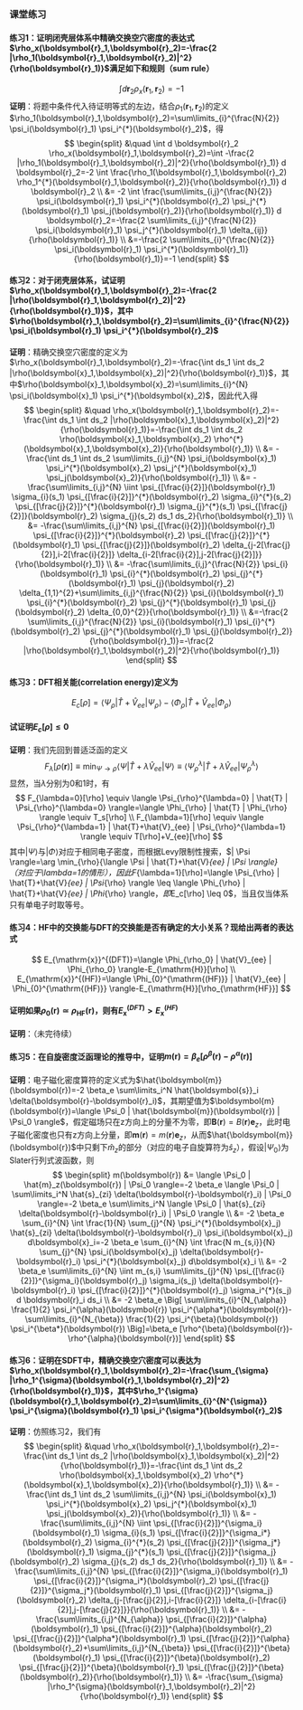 ### 课堂练习 ###
#### 练习1：证明闭壳层体系中精确交换空穴密度的表达式$\rho_x(\boldsymbol{r}_1,\boldsymbol{r}_2)=-\frac{2 |\rho_1(\boldsymbol{r}_1,\boldsymbol{r}_2)|^2}{\rho(\boldsymbol{r}_1)}$满足如下和规则（sum rule） ####
$$
\int d \boldsymbol{r}_2 \rho_x(\boldsymbol{r}_1,\boldsymbol{r}_2)=-1
$$
**证明**：将题中条件代入待证明等式的左边，结合$\rho_1(\boldsymbol{r}_1,\boldsymbol{r}_2)$的定义$\rho_1(\boldsymbol{r}_1,\boldsymbol{r}_2)=\sum\limits_{i}^{\frac{N}{2}} \psi_i(\boldsymbol{r}_1) \psi_i^{*}(\boldsymbol{r}_2)$，得
$$
\begin{split} &\quad \int d \boldsymbol{r}_2 \rho_x(\boldsymbol{r}_1,\boldsymbol{r}_2)=\int -\frac{2 |\rho_1(\boldsymbol{r}_1,\boldsymbol{r}_2)|^2}{\rho(\boldsymbol{r}_1)} d \boldsymbol{r}_2=-2 \int \frac{\rho_1(\boldsymbol{r}_1,\boldsymbol{r}_2) \rho_1^{*}(\boldsymbol{r}_1,\boldsymbol{r}_2)}{\rho(\boldsymbol{r}_1)} d \boldsymbol{r}_2 \\ &= -2 \int \frac{\sum\limits_{i,j}^{\frac{N}{2}} \psi_i(\boldsymbol{r}_1) \psi_i^{*}(\boldsymbol{r}_2) \psi_j^{*}(\boldsymbol{r}_1) \psi_j(\boldsymbol{r}_2)}{\rho(\boldsymbol{r}_1)} d \boldsymbol{r}_2=-\frac{2 \sum\limits_{i,j}^{\frac{N}{2}} \psi_i(\boldsymbol{r}_1) \psi_j^{*}(\boldsymbol{r}_1) \delta_{ij}}{\rho(\boldsymbol{r}_1)} \\ &=-\frac{2 \sum\limits_{i}^{\frac{N}{2}} \psi_i(\boldsymbol{r}_1) \psi_i^{*}(\boldsymbol{r}_1)}{\rho(\boldsymbol{r}_1)}=-1 \end{split}
$$
#### 练习2：对于闭壳层体系，试证明$\rho_x(\boldsymbol{r}_1,\boldsymbol{r}_2)=-\frac{2 |\rho(\boldsymbol{r}_1,\boldsymbol{r}_2)|^2}{\rho(\boldsymbol{r}_1)}$，其中$\rho(\boldsymbol{r}_1,\boldsymbol{r}_2)=\sum\limits_{i}^{\frac{N}{2}} \psi_i(\boldsymbol{r}_1) \psi_i^{*}(\boldsymbol{r}_2)$ ####
**证明**：精确交换空穴密度的定义为$\rho_x(\boldsymbol{r}_1,\boldsymbol{r}_2)=-\frac{\int ds_1 \int ds_2 |\rho(\boldsymbol{x}_1,\boldsymbol{x}_2)|^2}{\rho(\boldsymbol{r}_1)}$，其中$\rho(\boldsymbol{x}_1,\boldsymbol{x}_2)=\sum\limits_{i}^{N} \psi_i(\boldsymbol{x}_1) \psi_i^{*}(\boldsymbol{x}_2)$，因此代入得
$$
\begin{split} &\quad \rho_x(\boldsymbol{r}_1,\boldsymbol{r}_2)=-\frac{\int ds_1 \int ds_2 |\rho(\boldsymbol{x}_1,\boldsymbol{x}_2)|^2}{\rho(\boldsymbol{r}_1)}=-\frac{\int ds_1 \int ds_2 \rho(\boldsymbol{x}_1,\boldsymbol{x}_2) \rho^{*}(\boldsymbol{x}_1,\boldsymbol{x}_2)}{\rho(\boldsymbol{r}_1)} \\ &= -\frac{\int ds_1 \int ds_2 \sum\limits_{i,j}^{N} \psi_i(\boldsymbol{x}_1) \psi_i^{*}(\boldsymbol{x}_2) \psi_j^{*}(\boldsymbol{x}_1) \psi_j(\boldsymbol{x}_2)}{\rho(\boldsymbol{r}_1)} \\ &= -\frac{\sum\limits_{i,j}^{N} \iint \psi_{[\frac{i}{2}]}(\boldsymbol{r}_1) \sigma_{i}(s_1) \psi_{[\frac{i}{2}]}^{*}(\boldsymbol{r}_2) \sigma_{i}^{*}(s_2) \psi_{[\frac{j}{2}]}^{*}(\boldsymbol{r}_1) \sigma_{j}^{*}(s_1) \psi_{[\frac{j}{2}]}(\boldsymbol{r}_2) \sigma_{j}(s_2) ds_1 ds_2}{\rho(\boldsymbol{r}_1)} \\ &= -\frac{\sum\limits_{i,j}^{N} \psi_{[\frac{i}{2}]}(\boldsymbol{r}_1) \psi_{[\frac{i}{2}]}^{*}(\boldsymbol{r}_2) \psi_{[\frac{j}{2}]}^{*}(\boldsymbol{r}_1) \psi_{[\frac{j}{2}]}(\boldsymbol{r}_2) \delta_{j-2[\frac{j}{2}],i-2[\frac{i}{2}]} \delta_{i-2[\frac{i}{2}],j-2[\frac{j}{2}]}}{\rho(\boldsymbol{r}_1)} \\ &= -\frac{\sum\limits_{i,j}^{\frac{N}{2}} \psi_{i}(\boldsymbol{r}_1) \psi_{i}^{*}(\boldsymbol{r}_2) \psi_{j}^{*}(\boldsymbol{r}_1) \psi_{j}(\boldsymbol{r}_2) \delta_{1,1}^{2}+\sum\limits_{i,j}^{\frac{N}{2}} \psi_{i}(\boldsymbol{r}_1) \psi_{i}^{*}(\boldsymbol{r}_2) \psi_{j}^{*}(\boldsymbol{r}_1) \psi_{j}(\boldsymbol{r}_2) \delta_{0,0}^{2}}{\rho(\boldsymbol{r}_1)} \\ &=-\frac{2 \sum\limits_{i,j}^{\frac{N}{2}} \psi_{i}(\boldsymbol{r}_1) \psi_{i}^{*}(\boldsymbol{r}_2) \psi_{j}^{*}(\boldsymbol{r}_1) \psi_{j}(\boldsymbol{r}_2)}{\rho(\boldsymbol{r}_1)}=-\frac{2 |\rho(\boldsymbol{r}_1,\boldsymbol{r}_2)|^2}{\rho(\boldsymbol{r}_1)} \end{split}
$$
#### 练习3：DFT相关能(correlation energy)定义为 ####
$$
E_c[\rho]=\langle \Psi_{\rho} | \hat{T}+\hat{V}_{ee} | \Psi_{\rho} \rangle-\langle \Phi_{\rho} | \hat{T}+\hat{V}_{ee} | \Phi_{\rho} \rangle
$$
#### 试证明$E_c[\rho] \leq 0$ ####
**证明**：我们先回到普适泛函的定义
$$
F_{\lambda}[\rho(\boldsymbol{r})] \equiv \min_{\Psi \rightarrow \rho}{\langle \Psi | \hat{T}+\lambda \hat{V}_{ee} | \Psi \rangle} \equiv \langle \Psi_{\rho}^{\lambda} | \hat{T}+\lambda \hat{V}_{ee} | \Psi_{\rho}^{\lambda} \rangle
$$
显然，当$\lambda$分别为0和1时，有
$$
F_{\lambda=0}[\rho] \equiv \langle \Psi_{\rho}^{\lambda=0} | \hat{T} | \Psi_{\rho}^{\lambda=0} \rangle=\langle \Phi_{\rho} | \hat{T} | \Phi_{\rho} \rangle \equiv T_s[\rho] \\
F_{\lambda=1}[\rho] \equiv \langle \Psi_{\rho}^{\lambda=1} | \hat{T}+\hat{V}_{ee} | \Psi_{\rho}^{\lambda=1} \rangle \equiv T[\rho]+V_{ee}[\rho]
$$
其中$| \Psi \rangle$与$| \Phi \rangle$对应于相同电子密度，而根据Levy限制性搜索，$| \Psi \rangle=\arg \min_{\rho}{\langle \Psi | \hat{T}+\hat{V}_{ee} | \Psi \rangle} $（对应于$\lambda=1$的情形），因此$F_{\lambda=1}[\rho]=\langle \Psi_{\rho} | \hat{T}+\hat{V}_{ee} | \Psi_{\rho} \rangle \leq \langle \Phi_{\rho} | \hat{T}+\hat{V}_{ee} | \Phi_{\rho} \rangle$，即$E_c[\rho] \leq 0$，当且仅当体系只有单电子时取等号。
#### 练习4：HF中的交换能与DFT的交换能是否有确定的大小关系？现给出两者的表达式 ####
$$
E_{\mathrm{x}}^{(DFT)}=\langle \Phi_{\rho_0} | \hat{V}_{ee} | \Phi_{\rho_0} \rangle-E_{\mathrm{H}}[\rho] \\ E_{\mathrm{x}}^{(HF)}=\langle \Phi_{0}^{\mathrm{(HF)}} | \hat{V}_{ee} | \Phi_{0}^{\mathrm{(HF)}} \rangle-E_{\mathrm{H}}[\rho_{\mathrm{HF}}]
$$
#### 证明如果$\rho_0(\boldsymbol{r}) \simeq \rho_{\mathrm{HF}}(\boldsymbol{r})$，则有$E_{\mathrm{x}}^{(DFT)}>E_{\mathrm{x}}^{(HF)}$ ####
**证明**：（未完待续）
#### 练习5：在自旋密度泛函理论的推导中，证明$m(\boldsymbol{r})=\beta_e [\rho^{\beta}(\boldsymbol{r})-\rho^{\alpha}(\boldsymbol{r})]$ ####
**证明**：电子磁化密度算符的定义式为$\hat{\boldsymbol{m}}(\boldsymbol{r})=-2 \beta_e \sum\limits_i^N \hat{\boldsymbol{s}}_i \delta(\boldsymbol{r}-\boldsymbol{r}_i)$，其期望值为$\boldsymbol{m}(\boldsymbol{r})=\langle \Psi_0 | \hat{\boldsymbol{m}}(\boldsymbol{r}) | \Psi_0 \rangle$，假定磁场只在z方向上的分量不为零，即$\boldsymbol{B}(\boldsymbol{r})=B(\boldsymbol{r}) \boldsymbol{e}_z$，此时电子磁化密度也只有z方向上分量，即$\boldsymbol{m}(\boldsymbol{r})=m(\boldsymbol{r}) \boldsymbol{e}_z$，从而$\hat{\boldsymbol{m}}(\boldsymbol{r})$中只剩下$\hat{m}_z$的部分（对应的电子自旋算符为$\hat{s}_z$），假设$| \Psi_0 \rangle$为Slater行列式波函数，则
$$
\begin{split} m(\boldsymbol{r}) &= \langle \Psi_0 | \hat{m}_z(\boldsymbol{r}) | \Psi_0 \rangle=-2 \beta_e \langle \Psi_0 | \sum\limits_i^N \hat{s}_{zi} \delta(\boldsymbol{r}-\boldsymbol{r}_i) | \Psi_0 \rangle=-2 \beta_e \sum\limits_i^N \langle \Psi_0 | \hat{s}_{zi} \delta(\boldsymbol{r}-\boldsymbol{r}_i) | \Psi_0 \rangle \\ &= -2 \beta_e \sum_{i}^{N} \int \frac{1}{N} \sum_{j}^{N} \psi_i^{*}(\boldsymbol{x}_j) \hat{s}_{zi} \delta(\boldsymbol{r}-\boldsymbol{r}_i) \psi_i(\boldsymbol{x}_j) d\boldsymbol{x}_i=-2 \beta_e \sum_{i}^{N} \int \frac{N m_{s,i}}{N} \sum_{j}^{N} \psi_i(\boldsymbol{x}_j) \delta(\boldsymbol{r}-\boldsymbol{r}_i) \psi_i^{*}(\boldsymbol{x}_j) d\boldsymbol{x}_i \\ &= -2 \beta_e \sum\limits_{i}^{N} \iint m_{s,i} \sum\limits_{j}^{N} \psi_{[\frac{i}{2}]}^{\sigma_i}(\boldsymbol{r}_j) \sigma_i(s_j) \delta(\boldsymbol{r}-\boldsymbol{r}_i) \psi_{[\frac{i}{2}]}^{*}(\boldsymbol{r}_j) \sigma_i^{*}(s_j) d \boldsymbol{r}_i ds_i \\ &= -2 \beta_e \Big[ \sum\limits_{i}^{N_{\alpha}} \frac{1}{2} \psi_i^{\alpha}(\boldsymbol{r}) \psi_i^{\alpha*}(\boldsymbol{r})-\sum\limits_{i}^{N_{\beta}} \frac{1}{2} \psi_i^{\beta}(\boldsymbol{r}) \psi_i^{\beta*}(\boldsymbol{r}) \Big]=\beta_e [\rho^{\beta}(\boldsymbol{r})-\rho^{\alpha}(\boldsymbol{r})] \end{split}
$$
#### 练习6：证明在SDFT中，精确交换空穴密度可以表达为$\rho_x(\boldsymbol{r}_1,\boldsymbol{r}_2)=-\frac{\sum_{\sigma} |\rho_1^{\sigma}(\boldsymbol{r}_1,\boldsymbol{r}_2)|^2}{\rho(\boldsymbol{r}_1)}$，其中$\rho_1^{\sigma}(\boldsymbol{r}_1,\boldsymbol{r}_2)=\sum\limits_{i}^{N^{\sigma}} \psi_i^{\sigma}(\boldsymbol{r}_1) \psi_i^{\sigma*}(\boldsymbol{r}_2)$ ####
**证明**：仿照练习2，我们有
$$
\begin{split} &\quad \rho_x(\boldsymbol{r}_1,\boldsymbol{r}_2)=-\frac{\int ds_1 \int ds_2 |\rho(\boldsymbol{x}_1,\boldsymbol{x}_2)|^2}{\rho(\boldsymbol{r}_1)}=-\frac{\int ds_1 \int ds_2 \rho(\boldsymbol{x}_1,\boldsymbol{x}_2) \rho^{*}(\boldsymbol{x}_1,\boldsymbol{x}_2)}{\rho(\boldsymbol{r}_1)} \\ &= -\frac{\int ds_1 \int ds_2 \sum\limits_{i,j}^{N} \psi_i(\boldsymbol{x}_1) \psi_i^{*}(\boldsymbol{x}_2) \psi_j^{*}(\boldsymbol{x}_1) \psi_j(\boldsymbol{x}_2)}{\rho(\boldsymbol{r}_1)} \\ &= -\frac{\sum\limits_{i,j}^{N} \iint \psi_{[\frac{i}{2}]}^{\sigma_i}(\boldsymbol{r}_1) \sigma_{i}(s_1) \psi_{[\frac{i}{2}]}^{\sigma_i*}(\boldsymbol{r}_2) \sigma_{i}^{*}(s_2) \psi_{[\frac{j}{2}]}^{\sigma_j*}(\boldsymbol{r}_1) \sigma_{j}^{*}(s_1) \psi_{[\frac{j}{2}]}^{\sigma_j}(\boldsymbol{r}_2) \sigma_{j}(s_2) ds_1 ds_2}{\rho(\boldsymbol{r}_1)} \\ &= -\frac{\sum\limits_{i,j}^{N} \psi_{[\frac{i}{2}]}^{\sigma_i}(\boldsymbol{r}_1) \psi_{[\frac{i}{2}]}^{\sigma_i*}(\boldsymbol{r}_2) \psi_{[\frac{j}{2}]}^{\sigma_j*}(\boldsymbol{r}_1) \psi_{[\frac{j}{2}]}^{\sigma_j}(\boldsymbol{r}_2) \delta_{j-[\frac{j}{2}],i-[\frac{i}{2}]} \delta_{i-[\frac{i}{2}],j-[\frac{j}{2}]}}{\rho(\boldsymbol{r}_1)} \\ &= -\frac{\sum\limits_{i,j}^{N_{\alpha}} \psi_{[\frac{i}{2}]}^{\alpha}(\boldsymbol{r}_1) \psi_{[\frac{i}{2}]}^{\alpha}(\boldsymbol{r}_2) \psi_{[\frac{j}{2}]}^{\alpha*}(\boldsymbol{r}_1) \psi_{[\frac{j}{2}]}^{\alpha}(\boldsymbol{r}_2)+\sum\limits_{i,j}^{N_{\beta}} \psi_{[\frac{i}{2}]}^{\beta}(\boldsymbol{r}_1) \psi_{[\frac{i}{2}]}^{\beta}(\boldsymbol{r}_2) \psi_{[\frac{j}{2}]}^{\beta}(\boldsymbol{r}_1) \psi_{[\frac{j}{2}]}^{\beta}(\boldsymbol{r}_2)}{\rho(\boldsymbol{r}_1)} \\ &= -\frac{\sum_{\sigma} |\rho_1^{\sigma}(\boldsymbol{r}_1,\boldsymbol{r}_2)|^2}{\rho(\boldsymbol{r}_1)} \end{split}
$$